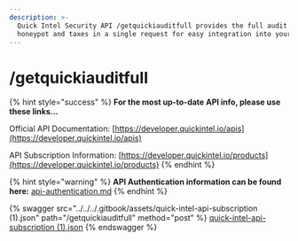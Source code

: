 ```yaml
---
description: >-
  Quick Intel Security API /getquickiauditfull provides the full audit plus
  honeypot and taxes in a single request for easy integration into your app.
---
```


# /getquickiauditfull

{% hint style="success" %}
**For the most up-to-date API info, please use these links...**

Official API Documentation: [https://developer.quickintel.io/apis](https://developer.quickintel.io/apis)

API Subscription Information: [https://developer.quickintel.io/products](https://developer.quickintel.io/products)
{% endhint %}

{% hint style="warning" %}
**API Authentication information can be found here:** [api-authentication.md](../api-authentication.md "mention")
{% endhint %}

{% swagger src="../../../.gitbook/assets/quick-intel-api-subscription (1).json" path="/getquickiauditfull" method="post" %}
[quick-intel-api-subscription (1).json](<../../../.gitbook/assets/quick-intel-api-subscription (1).json>)
{% endswagger %}

